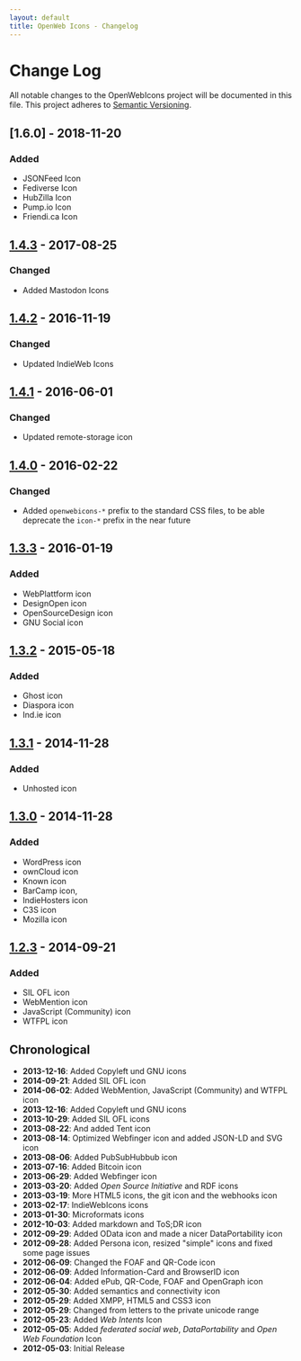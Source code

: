 ```yaml
---
layout: default
title: OpenWeb Icons - Changelog
---
```


# Change Log
All notable changes to the OpenWebIcons project will be documented in this file.
This project adheres to [Semantic Versioning](http://semver.org/).

## [1.6.0] - 2018-11-20
### Added
- JSONFeed Icon
- Fediverse Icon
- HubZilla Icon
- Pump.io Icon
- Friendi.ca Icon

## [1.4.3] - 2017-08-25
### Changed
- Added Mastodon Icons

## [1.4.2] - 2016-11-19
### Changed
- Updated IndieWeb Icons

## [1.4.1] - 2016-06-01
### Changed
- Updated remote-storage icon

## [1.4.0] - 2016-02-22
### Changed
- Added `openwebicons-*` prefix to the standard CSS files, to be able deprecate the `icon-*` prefix in the near future

## [1.3.3] - 2016-01-19
### Added
- WebPlattform icon
- DesignOpen icon
- OpenSourceDesign icon
- GNU Social icon

## [1.3.2] - 2015-05-18
### Added
- Ghost icon
- Diaspora icon
- Ind.ie icon

## [1.3.1] - 2014-11-28
### Added
- Unhosted icon

## [1.3.0] - 2014-11-28
### Added
- WordPress icon
- ownCloud icon
- Known icon
- BarCamp icon,
- IndieHosters icon
- C3S icon
- Mozilla icon

## [1.2.3] - 2014-09-21
### Added
- SIL OFL icon
- WebMention icon
- JavaScript (Community) icon
- WTFPL icon

## Chronological

* **2013-12-16**: Added Copyleft und GNU icons
* **2014-09-21**: Added SIL OFL icon
* **2014-06-02**: Added WebMention, JavaScript (Community) and WTFPL icon
* **2013-12-16**: Added Copyleft und GNU icons
* **2013-10-29**: Added SIL OFL icons
* **2013-08-22**: And added Tent icon
* **2013-08-14**: Optimized Webfinger icon and added JSON-LD and SVG icon
* **2013-08-06**: Added PubSubHubbub icon
* **2013-07-16**: Added Bitcoin icon
* **2013-06-29**: Added Webfinger icon
* **2013-03-20**: Added *Open Source Initiative* and RDF icons
* **2013-03-19**: More HTML5 icons, the git icon and the webhooks icon
* **2013-02-17**: IndieWebIcons icons
* **2013-01-30**: Microformats icons
* **2012-10-03**: Added markdown and ToS;DR icon
* **2012-09-29**: Added OData icon and made a nicer DataPortability icon
* **2012-09-28**: Added Persona icon, resized "simple" icons and fixed some page issues
* **2012-06-09**: Changed the FOAF and QR-Code icon
* **2012-06-09**: Added Information-Card and BrowserID icon
* **2012-06-04**: Added ePub, QR-Code, FOAF and OpenGraph icon
* **2012-05-30**: Added semantics and connectivity icon
* **2012-05-29**: Added XMPP, HTML5 and CSS3 icon
* **2012-05-29**: Changed from letters to the private unicode range
* **2012-05-23**: Added *Web Intents* Icon
* **2012-05-05**: Added *federated social web*, *DataPortability* and *Open Web Foundation* Icon
* **2012-05-03**: Initial Release

[1.4.3]: https://github.com/pfefferle/openwebicons/compare/1.4.2...1.4.3
[1.4.2]: https://github.com/pfefferle/openwebicons/compare/1.4.1...1.4.2
[1.4.1]: https://github.com/pfefferle/openwebicons/compare/1.4.0...1.4.1
[1.4.0]: https://github.com/pfefferle/openwebicons/compare/1.3.3...1.4.0
[1.3.3]: https://github.com/pfefferle/openwebicons/compare/1.3.2...1.3.3
[1.3.2]: https://github.com/pfefferle/openwebicons/compare/1.3.1...1.3.2
[1.3.1]: https://github.com/pfefferle/openwebicons/compare/1.3.0...1.3.1
[1.3.0]: https://github.com/pfefferle/openwebicons/compare/1.2.3...1.3.0
[1.2.3]: https://github.com/pfefferle/openwebicons/compare/1.2.1...1.2.3
